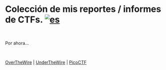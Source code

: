 # Colección de mis reportes / informes de CTFs. [![es](https://img.shields.io/badge/lang-es-yellow.svg)](https://github.com/frandausmeier/CTF_Write-Ups/blob/master/README.es.md)

<br>

Por ahora...

<br>

[OverTheWire](https://overthewire.org/wargames/) | [UnderTheWire](https://underthewire.tech/) | [PicoCTF](https://picoctf.org/)

<br>


